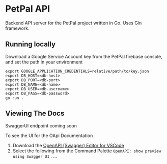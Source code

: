 # PetPal API

Backend API server for the PetPal project written in Go. Uses Gin framework.

## Running locally

Download a Google Service Account key from the PetPal firebase console, and set the path in your environment

```
export GOOGLE_APPLICATION_CREDENTIALS=relative/path/to/key.json
export DB_HOST=<db-host>
export DB_PORT=<db-port>
export DB_NAME=<db-name>
export DB_USER=<db-username>
export DB_PASS=<db-password>
go run .
```

## Viewing The Docs

SwaggerUI endpoint coming soon

To see the UI for the OApi Documentation

1. Download the [OpenAPI (Swagger) Editor for VSCode](https://marketplace.visualstudio.com/items?itemName=42Crunch.vscode-openapi)
2. Select the following from the Command Palette
   `OpenAPI: show preview using Swagger UI`
.
...
